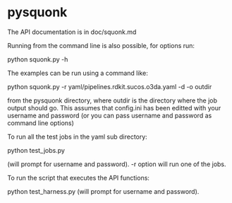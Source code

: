 # pysquonk

The API documentation is in doc/squonk.md

Running from the command line is also possible, for options run:

  python squonk.py -h

The examples can be run using a command like:

  python squonk.py -r yaml/pipelines.rdkit.sucos.o3da.yaml -d -o outdir

from the pysquonk directory, where outdir is the directory where the job output
should go. This assumes that config.ini has been editted with your username 
and password (or you can pass username and password as command line options)

To run all the test jobs in the yaml sub directory:

  python test_jobs.py

(will prompt for username and password). -r option will run one of the jobs.

To run the script that executes the API functions:

  python test_harness.py
(will prompt for username and password).
